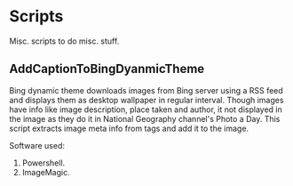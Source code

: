 Scripts
=======
Misc. scripts to do misc. stuff.

AddCaptionToBingDyanmicTheme
----------------------------
Bing dynamic theme downloads images from Bing server using a RSS feed and displays them as desktop wallpaper in regular interval. Though images have info like image description, place taken and author, it not displayed in the image as they do it in National Geography channel's Photo a Day. This script extracts image meta info from tags and add it to the image. 

Software used:
1. Powershell. 
2. ImageMagic.
